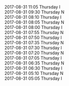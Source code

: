 2017-08-31 11:05 Thursday  I  
2017-08-31 09:30 Thursday  N  
2017-08-31 08:10 Thursday  I  
2017-08-31 08:05 Thursday  N  
2017-08-31 08:00 Thursday  I  
2017-08-31 07:55 Thursday  N  
2017-08-31 07:50 Thursday  I  
2017-08-31 07:35 Thursday  N  
2017-08-31 07:30 Thursday  I  
2017-08-31 07:20 Thursday  N  
2017-08-31 07:05 Thursday  I  
2017-08-31 06:35 Thursday  N  
2017-08-31 06:30 Thursday  I  
2017-08-31 05:10 Thursday  N  
2017-08-31 05:05 Thursday  I  
